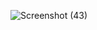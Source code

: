 ![Screenshot (43)](https://github.com/user-attachments/assets/c28d0004-5ed2-4864-84fc-453c9a81809f)
